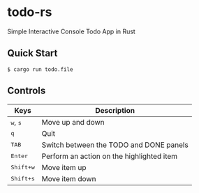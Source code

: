 # todo-rs 

Simple Interactive Console Todo App in Rust

## Quick Start

```console
$ cargo run todo.file
```

## Controls

|Keys | Description |
|---|---|
|<kbd>w</kbd>, <kbd>s</kbd> | Move up and down |
|<kbd>q</kbd>|Quit|
|<kbd>TAB</kbd>|Switch between the TODO and DONE panels|
|<kbd>Enter</kbd> | Perform an action on the highlighted item|
|<kbd>Shift+w</kbd> | Move item up|
|<kbd>Shift+s</kbd> | Move item down|
